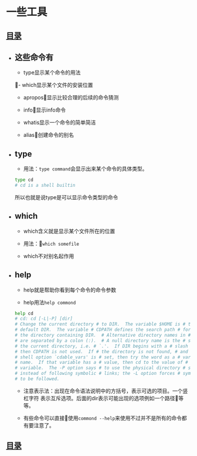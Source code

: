# 一些工具

## [目录](./summary.md)

- ## 这些命令有
    - type显示某个命令的用法

    - which显示某个文件的安装位置

    - apropos显示比较合理的后续的命令猜测

    - info显示info命令

    - whatis显示一个命令的简单简洁

    - alias创建命令的别名
- ## type

    - 用法：`type command`会显示出来某个命令的具体类型。
    ```bash
    type cd
    # cd is a shell builtin
    ```
    所以也就是说type是可以显示命令类型的命令
- ## which

    - which含义就是显示某个文件所在的位置

    - 用法：`which somefile`

    - which不对别名起作用

- ## help

    - help就是帮助你看到每个命令的命令参数

    - help用法`help commond`

    ```bash
    help cd
    # cd: cd [-L|-P] [dir]
    # Change the current directory # to DIR.  The variable $HOME is # the
    # default DIR.  The variable # CDPATH defines the search path # for
    # the directory containing DIR.  # Alternative directory names in # CDPATH
    # are separated by a colon (:).  # A null directory name is the # same as
    # the current directory, i.e. # `.'.  If DIR begins with a # slash (/),
    # then CDPATH is not used.  If # the directory is not found, # and the
    # shell option `cdable_vars' is # set, then try the word as a # variable
    # name.  If that variable has a # value, then cd to the value of # that
    # variable.  The -P option says # to use the physical directory # structure
    # instead of following symbolic # links; the -L option forces # symbolic links
    # to be followed.

    ```
    - 注意表示法：出现在命令语法说明中的方括号，表示可选的项目。一个竖杠字符 表示互斥选项。后面的dir表示可能出现的选项例如一个路径等等。

    - 有些命令可以直接使用`commond --help`来使用不过并不是所有的命令都有要注意了。

## [目录](./summary.md)